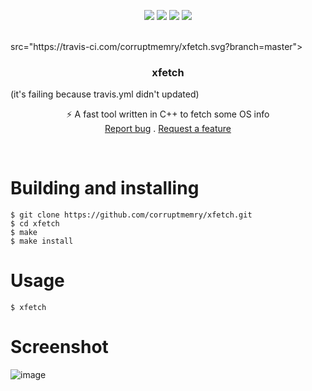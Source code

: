 <p align="center">
<img src="https://img.shields.io/github/contributors/corruptmemry/xfetch.svg?style=for-the-badge"/>
<img src="https://img.shields.io/github/forks/corruptmemry/xfetch.svg?style=for-the-badge"/>
<img src="https://img.shields.io/github/stars/corruptmemry/xfetch.svg?style=for-the-badge"/>
<img src="https://img.shields.io/github/issues/corruptmemry/xfetch.svg?style=for-the-badge"/>
</p>
<br />
  <img align="center">src="https://travis-ci.com/corruptmemry/xfetch.svg?branch=master"><h3 align="center">xfetch</h3></img> (it's failing because travis.yml didn't updated)
  <br />
  <p align="center">
  ⚡ A fast tool written in C++ to fetch some OS info
  <br />
  <a href="https://github.com/corruptmemry/xfetch/issues">Report bug</a>
  .
  <a href="https://github.com/corruptmemry/xfetch/issues">Request a feature</a>
  </p>
<br />

# Building and installing
```
$ git clone https://github.com/corruptmemry/xfetch.git
$ cd xfetch
$ make
$ make install
```

# Usage
```
$ xfetch
```
# Screenshot
![image](https://user-images.githubusercontent.com/88046785/127480725-d8011f99-9248-467e-b47d-efec13478b38.png)
